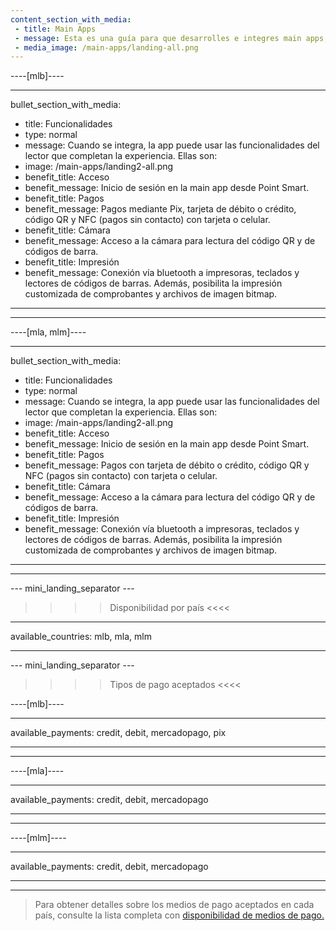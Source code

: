 ```yaml
---
content_section_with_media: 
 - title: Main Apps
 - message: Esta es una guía para que desarrolles e integres main apps, aplicativos de gestión de negocio que se pueden integrar a Point Smart. Navega por el menú lateral para encontrar los procesos, requisitos y direccionamientos, desde la ficha técnica del lector a la distribución de la solución. El material está en constante evolución, con nuevos contenidos que se van incluyendo.
 - media_image: /main-apps/landing-all.png
---
```


----[mlb]----

---
bullet_section_with_media: 
 - title: Funcionalidades
 - type: normal
 - message: Cuando se integra, la app puede usar las funcionalidades del lector que completan la experiencia. Ellas son:
 - image: /main-apps/landing2-all.png
 - benefit_title: Acceso
 - benefit_message: Inicio de sesión en la main app desde Point Smart.
 - benefit_title: Pagos
 - benefit_message: Pagos mediante Pix, tarjeta de débito o crédito, código QR y NFC (pagos sin contacto) con tarjeta o celular.
 - benefit_title: Cámara
 - benefit_message: Acceso a la cámara para lectura del código QR y de códigos de barra.
 - benefit_title: Impresión
 - benefit_message: Conexión vía bluetooth a impresoras, teclados y lectores de códigos de barras. Además, posibilita la impresión customizada de comprobantes y archivos de imagen bitmap.
---

------------
----[mla, mlm]----

---
bullet_section_with_media: 
 - title: Funcionalidades
 - type: normal
 - message: Cuando se integra, la app puede usar las funcionalidades del lector que completan la experiencia. Ellas son:
 - image: /main-apps/landing2-all.png
 - benefit_title: Acceso
 - benefit_message: Inicio de sesión en la main app desde Point Smart.
 - benefit_title: Pagos
 - benefit_message: Pagos con tarjeta de débito o crédito, código QR y NFC (pagos sin contacto) con tarjeta o celular.
 - benefit_title: Cámara
 - benefit_message: Acceso a la cámara para lectura del código QR y de códigos de barra.
 - benefit_title: Impresión
 - benefit_message: Conexión vía bluetooth a impresoras, teclados y lectores de códigos de barras. Además, posibilita la impresión customizada de comprobantes y archivos de imagen bitmap.
---

------------

--- mini_landing_separator ---

>>>> Disponibilidad por país <<<<
---
available_countries: mlb, mla, mlm

---

--- mini_landing_separator ---

>>>> Tipos de pago aceptados <<<<

----[mlb]----

---
available_payments: credit, debit, mercadopago, pix

---
------------

----[mla]---- 

---
available_payments: credit, debit, mercadopago

---
------------

----[mlm]---- 

---
available_payments: credit, debit, mercadopago

---
------------

> Para obtener detalles sobre los medios de pago aceptados en cada país, consulte la lista completa con [disponibilidad de medios de pago.](/developers/es/docs/sales-processing/payment-methods)
